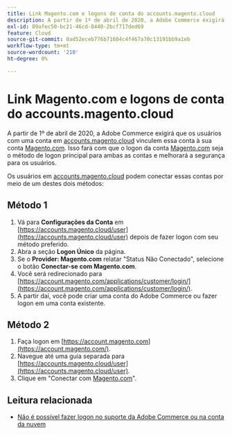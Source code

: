 ```yaml
---
title: Link Magento.com e logons de conta do accounts.magento.cloud
description: A partir de 1º de abril de 2020, a Adobe Commerce exigirá que os usuários com uma conta em [accounts.magento.cloud](https://accounts.magento.cloud/) vinculem essa conta à conta [Magento.com](https://account.magento.com/customer/account/login/). Isso fará com que a conta [Magento.com](https://account.magento.com/customer/account/login/) faça logon como o método de logon principal para ambas as contas e melhorará a segurança para os usuários.
exl-id: 89afec50-bc21-46cd-8440-2bcf717ded69
feature: Cloud
source-git-commit: 0ad52eceb776b71604c4f467a70c13191bb9a1eb
workflow-type: tm+mt
source-wordcount: '210'
ht-degree: 0%

---
```


# Link Magento.com e logons de conta do accounts.magento.cloud

A partir de 1º de abril de 2020, a Adobe Commerce exigirá que os usuários com uma conta em [accounts.magento.cloud](https://accounts.magento.cloud/) vinculem essa conta à sua conta [Magento.com](https://account.magento.com/customer/account/login/). Isso fará com que o logon da conta [Magento.com](https://account.magento.com/customer/account/login/) seja o método de logon principal para ambas as contas e melhorará a segurança para os usuários.

Os usuários em [accounts.magento.cloud](https://accounts.magento.cloud/) podem conectar essas contas por meio de um destes dois métodos:

## Método 1

1. Vá para **Configurações da Conta** em [https://accounts.magento.cloud/user](https://accounts.magento.cloud/user) depois de fazer logon com seu método preferido.
1. Abra a seção **Logon Único** da página.
1. Se o **Provider: Magento.com** relatar &quot;Status Não Conectado&quot;, selecione o botão **Conectar-se com Magento.com**.
1. Você será redirecionado para [https://account.magento.com/applications/customer/login/](https://account.magento.com/applications/customer/login/).
1. A partir daí, você pode criar uma conta do Adobe Commerce ou fazer logon em uma conta existente.

## Método 2

1. Faça logon em [https://account.magento.com](https://account.magento.com/).
1. Navegue até uma guia separada para [https://accounts.magento.cloud/user](https://accounts.magento.cloud/user).
1. Clique em &quot;Conectar com [Magento.com](https://account.magento.com/customer/account/login/)&quot;.

## Leitura relacionada

* [Não é possível fazer logon no suporte da Adobe Commerce ou na conta da nuvem](/help/troubleshooting/miscellaneous/unable-to-log-in-to-support-or-cloud-project.md)
